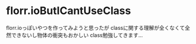 # florr.ioButICantUseClass
florr.ioっぽいやつを作ってみようと思ったが
classに関する理解が全くなくて全然できないし物体の衝突もおかしい
class勉強してきます...
